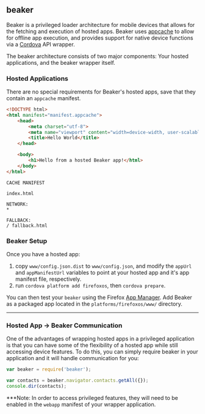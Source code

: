## beaker

Beaker is a privileged loader architecture for mobile devices that allows for the fetching and execution of hosted apps. Beaker uses [appcache](https://developer.mozilla.org/en-US/docs/Web/HTML/Using_the_application_cache) to allow for offline app execution, and provides support for native device functions via a [Cordova](http://cordova.apache.org/) API wrapper.

The beaker architecture consists of two major components: Your hosted applications, and the beaker wrapper itself.

### Hosted Applications
There are no special requirements for Beaker's hosted apps, save that they contain an `appcache` manifest.
```html
<!DOCTYPE html>
<html manifest="manifest.appcache">
    <head>
        <meta charset="utf-8">
        <meta name="viewport" content="width=device-width, user-scalable=no, initial-scale=1, maximum-scale=1">
        <title>Hello World</title>
    </head>

    <body>
        <h1>Hello from a hosted Beaker app!</html>
    </body>
</html>
```

```text
CACHE MANIFEST

index.html

NETWORK:
*

FALLBACK:
/ fallback.html

```

### Beaker Setup
Once you have a hosted app:

1. copy `www/config.json.dist` to `www/config.json`, and modify the `appUrl` and `appManifestUrl` variables to point at your hosted app and it's app manifest file, respectively.
2. run `cordova platform add firefoxos`, then `cordova prepare`.

You can then test your `beaker` using the Firefox [App Manager](https://developer.mozilla.org/en-US/Firefox_OS/Using_the_App_Manager).  Add Beaker as a packaged app located in the `platforms/firefoxos/www/` directory.

---

### Hosted App -> Beaker Communication
One of the advantages of wrapping hosted apps in a privileged application is that you can have some of the flexibility of a hosted app while still accessing device features. To do this, you can simply require beaker in your application  and it will handle communication for you:

```js
var beaker = require('beaker');

var contacts = beaker.navigator.contacts.getAll({});
console.dir(contacts);
```

***Note: In order to access privileged features, they will need to be enabled in the `webapp` manifest of your wrapper application. 
